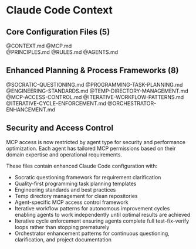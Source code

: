 # Claude Code Context

## Core Configuration Files (5)
@CONTEXT.md
@MCP.md  
@PRINCIPLES.md
@RULES.md
@AGENTS.md

## Enhanced Planning & Process Frameworks (8)
@SOCRATIC-QUESTIONING.md
@PROGRAMMING-TASK-PLANNING.md  
@ENGINEERING-STANDARDS.md
@TEMP-DIRECTORY-MANAGEMENT.md
@MCP-ACCESS-CONTROL.md
@ITERATIVE-WORKFLOW-PATTERNS.md
@ITERATIVE-CYCLE-ENFORCEMENT.md
@ORCHESTRATOR-ENHANCEMENT.md

## Security and Access Control
MCP access is now restricted by agent type for security and performance optimization. Each agent has tailored MCP permissions based on their domain expertise and operational requirements.

These files contain enhanced Claude Code configuration with:
- Socratic questioning framework for requirement clarification
- Quality-first programming task planning templates
- Engineering standards and best practices
- Temp directory management for clean repositories
- Agent-specific MCP access control framework
- Iterative workflow patterns for autonomous improvement cycles enabling agents to work independently until optimal results are achieved
- Iterative cycle enforcement ensuring agents complete full test-fix-verify loops rather than stopping prematurely
- Orchestrator enhancement patterns for continuous questioning, clarification, and project documentation